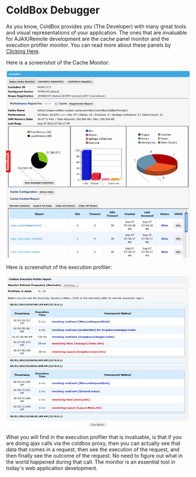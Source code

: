 # ColdBox Debugger

As you know, ColdBox provides you (The Developer) with many great tools and visual representations of your application. The ones that are invaluable for AJAX/Remote development are the cache panel monitor and the execution profiler monitor. You can read more about these panels by [Clicking Here](http://wiki.coldbox.org/wiki/URLActions.cfm#Debugpanel).

Here is a screenshot of the Cache Monitor:

![](cachemonitor.jpg)

Here is screenshot of the execution profiler:

![](ProfileMonitor.png)

What you will find in the execution profiler that is invaluable, is that if you are doing ajax calls via the coldbox proxy, then you can actually see that data that comes in a request, then see the execution of the request, and then finally see the outcome of the request. No need to figure out what in the world happened during that call. The monitor is an essential tool in today's web application development.
